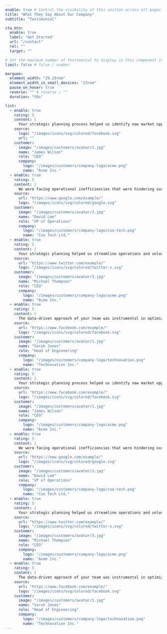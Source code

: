 ```yaml
---
enable: true # Control the visibility of this section across all pages where it is used
title: "What They Say About Our Company"
subtitle: "Testimonial"

cta_btn:
  enable: true
  label: "Get Started"
  url: "/contact"
  rel: ""
  target: ""

# Set the maximum number of testimonial to display in this component instance
limit: false # false / number

marquee:
  element_width: "29.25rem"
  element_width_in_small_devices: "23rem"
  pause_on_hover: true
  reverse: "" # reverse / ""
  duration: "50s"

list:
  - enable: true
    rating: 5
    content: |
      Your strategic planning process helped us identify new market opportunities and develop a clear roadmap for growth. We've seen a significant increase in sales and market share within the past year.
    source:
      logo: "/images/icons/svg/colored/facebook.svg"
      url: ""
    customer:
      image: "/images/customers/avatar/1.jpg"
      name: "James Wilson"
      role: "CEO"
      company:
        logo: "/images/customers/company-logo/acme.png"
        name: "Acme Inc."
  - enable: true
    rating: 5
    content: |
      We were facing operational inefficiencies that were hindering our productivity. Your team's analysis and recommendations streamlined our processes, leading to cost savings and improved efficiency.
    source:
      url: "https://www.google.com/example/"
      logo: "/images/icons/svg/colored/google.svg"
    customer:
      image: "/images/customers/avatar/2.jpg"
      name: "David Lee"
      role: "VP of Operations"
      company:
        logo: "/images/customers/company-logo/coo-tech.png"
        name: "Coo Tech Ltd."
  - enable: true
    rating: 5
    content: |
      Your strategic planning helped us streamline operations and unlock new market opportunities. We've seen a remarkable 25% increase in revenue within the last year.
    source:
      url: "https://www.twitter.com/example/"
      logo: "/images/icons/svg/colored/twitter-x.svg"
    customer:
      image: "/images/customers/avatar/3.jpg"
      name: "Michael Thompson"
      role: "CEO"
      company:
        logo: "/images/customers/company-logo/acme.png"
        name: "Acme Inc."
  - enable: true
    rating: 5
    content: |
      The data-driven approach of your team was instrumental in optimizing our production processes. We've achieved significant cost savings while maintaining sustainability goals
    source:
      url: "https://www.facebook.com/example/"
      logo: "/images/icons/svg/colored/facebook.svg"
    customer:
      image: "/images/customers/avatar/1.jpg"
      name: "Sarah Jones"
      role: "Head of Engineering"
      company:
        logo: "/images/customers/company-logo/technovation.png"
        name: "Technovation Inc."
  - enable: true
    rating: 5
    content: |
      Your strategic planning process helped us identify new market opportunities and develop a clear roadmap for growth. We've seen a significant increase in sales and market share within the past year.
    source:
      url: "https://www.facebook.com/example/"
      logo: "/images/icons/svg/colored/facebook.svg"
    customer:
      image: "/images/customers/avatar/1.jpg"
      name: "James Wilson"
      role: "CEO"
      company:
        logo: "/images/customers/company-logo/acme.png"
        name: "Acme Inc."
  - enable: true
    rating: 5
    content: |
      We were facing operational inefficiencies that were hindering our productivity. Your team's analysis and recommendations streamlined our processes, leading to cost savings and improved efficiency.
    source:
      url: "https://www.google.com/example/"
      logo: "/images/icons/svg/colored/google.svg"
    customer:
      image: "/images/customers/avatar/2.jpg"
      name: "David Lee"
      role: "VP of Operations"
      company:
        logo: "/images/customers/company-logo/coo-tech.png"
        name: "Coo Tech Ltd."
  - enable: true
    rating: 5
    content: |
      Your strategic planning helped us streamline operations and unlock new market opportunities. We've seen a remarkable 25% increase in revenue within the last year.
    source:
      url: "https://www.twitter.com/example/"
      logo: "/images/icons/svg/colored/twitter-x.svg"
    customer:
      image: "/images/customers/avatar/3.jpg"
      name: "Michael Thompson"
      role: "CEO"
      company:
        logo: "/images/customers/company-logo/acme.png"
        name: "Acme Inc."
  - enable: true
    rating: 5
    content: |
      The data-driven approach of your team was instrumental in optimizing our production processes. We've achieved significant cost savings while maintaining sustainability goals
    source:
      url: "https://www.facebook.com/example/"
      logo: "/images/icons/svg/colored/facebook.svg"
    customer:
      image: "/images/customers/avatar/1.jpg"
      name: "Sarah Jones"
      role: "Head of Engineering"
      company:
        logo: "/images/customers/company-logo/technovation.png"
        name: "Technovation Inc."
---
```

